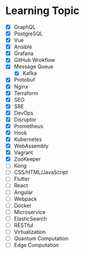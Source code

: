 # Learning Topic

- [x] GraphQL
- [x] PostgreSQL
- [x] Vue
- [x] Ansible
- [x] Grafana
- [x] GitHub Wrokflow
- [x] Message Queue
    - [x] Kafka
- [x] Protobuf
- [x] Nginx
- [x] Terraform
- [x] SEO
- [x] SRE
- [x] DevOps
- [x] Disruptor
- [x] Prometheus
- [x] Hook 
- [x] Kubernetes
- [x] WebAssembly
- [x] Vagrant
- [x] ZooKeeper
- [ ] Kong
- [ ] CSS/HTML/JavaScript
- [ ] Flutter
- [ ] React
- [ ] Angular
- [ ] Webpack
- [ ] Docker
- [ ] Microservice
- [ ] ElasticSearch
- [ ] RESTful
- [ ] Virtualization
- [ ] Quantum Computation
- [ ] Edge Computation
